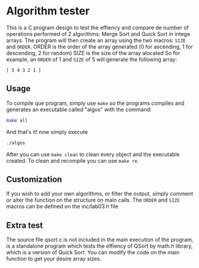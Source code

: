 # Algorithm tester
This is a C program design to test the effiency and compare de number of operations performed of 2 algorithms: Merge Sort and Quick Sort in intege arrays.
The program will then create an array using the two macros: ```SIZE``` and ```ORDER```.
ORDER is the order of the array generated (0 for ascending, 1 for descending, 2 for random)
SIZE is the size of the array alocated
So for example, an ```ORDER``` of 1 and ```SIZE``` of 5 will generate the following array:
```
[ 5 4 3 2 1 ]
```

## Usage
To compile que program, simply use ```make``` so the programs compiles and generates an executable called "algos" with the command:
```bash
make all
```
And that's it! now simply execute
```bash
./algos
```

After you can use ```make clean``` to clean every object and the executable created.
To clean and recompile you can use ```make re```.

## Customization
If you wish to add your own algorithms, or filter the output, simply comment or alter the function on the structure on main calls.
The ```ORDER``` and ```SIZE``` macros can be defined on the inc/lab03.h file

## Extra test
The source file qsort.c is not included in the main execution of the program, is a standalone program which tests the effiency of QSort by math.h library, which is a version of Quick Sort. You can modify the code on the main function to get your desire array sizes.